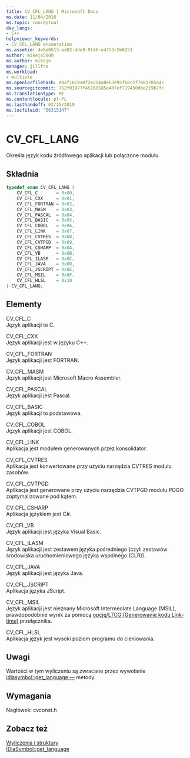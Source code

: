 ```yaml
---
title: CV_CFL_LANG | Microsoft Docs
ms.date: 11/04/2016
ms.topic: conceptual
dev_langs:
- C++
helpviewer_keywords:
- CV_CFL_LANG enumeration
ms.assetid: 4e8e0613-ad02-4de9-9f46-e4753c5b0251
author: mikejo5000
ms.author: mikejo
manager: jillfra
ms.workload:
- multiple
ms.openlocfilehash: e4af16c9a0f2e254a0e63e95fb8c1f7881785a4c
ms.sourcegitcommit: 752f03977f45169585e407ef719450dbe219b7fc
ms.translationtype: MT
ms.contentlocale: pl-PL
ms.lasthandoff: 02/15/2019
ms.locfileid: "56315147"
---
```

# <a name="cvcfllang"></a>CV_CFL_LANG
Określa język kodu źródłowego aplikacji lub połączone modułu.

## <a name="syntax"></a>Składnia

```C++
typedef enum CV_CFL_LANG {
    CV_CFL_C       = 0x00,
    CV_CFL_CXX     = 0x01,
    CV_CFL_FORTRAN = 0x02,
    CV_CFL_MASM    = 0x03,
    CV_CFL_PASCAL  = 0x04,
    CV_CFL_BASIC   = 0x05,
    CV_CFL_COBOL   = 0x06,
    CV_CFL_LINK    = 0x07,
    CV_CFL_CVTRES  = 0x08,
    CV_CFL_CVTPGD  = 0x09,
    CV_CFL_CSHARP  = 0x0A,
    CV_CFL_VB      = 0x0B,
    CV_CFL_ILASM   = 0x0C,
    CV_CFL_JAVA    = 0x0D,
    CV_CFL_JSCRIPT = 0x0E,
    CV_CFL_MSIL    = 0x0F,
    CV_CFL_HLSL    = 0x10
} CV_CFL_LANG;
```

## <a name="elements"></a>Elementy
CV_CFL_C  
Język aplikacji to C.

CV_CFL_CXX  
Język aplikacji jest w języku C++.

CV_CFL_FORTRAN  
Język aplikacji jest FORTRAN.

CV_CFL_MASM  
Język aplikacji jest Microsoft Macro Assembler.

CV_CFL_PASCAL  
Język aplikacji jest Pascal.

CV_CFL_BASIC  
Język aplikacji to podstawowa.

CV_CFL_COBOL  
Język aplikacji jest COBOL.

CV_CFL_LINK  
Aplikacja jest modułem generowanych przez konsolidator.

CV_CFL_CVTRES  
Aplikacja jest konwertowane przy użyciu narzędzia CVTRES modułu zasobów.

CV_CFL_CVTPGD  
Aplikacja jest generowane przy użyciu narzędzia CVTPGD modułu POGO zoptymalizowane pod kątem.

CV_CFL_CSHARP  
Aplikacja językiem jest C#.

CV_CFL_VB  
Język aplikacji jest języka Visual Basic.

CV_CFL_ILASM  
Język aplikacji jest zestawem języka pośredniego (czyli zestawów środowiska uruchomieniowego języka wspólnego (CLR)).

CV_CFL_JAVA  
Język aplikacji jest języka Java.

CV_CFL_JSCRIPT  
Aplikacja języka JScript.

CV_CFL_MSIL  
Język aplikacji jest nieznany Microsoft Intermediate Language (MSIL), prawdopodobnie wynik za pomocą [opcję/LTCG (Generowanie kodu Link-time)](/cpp/build/reference/ltcg-link-time-code-generation) przełącznika.

CV_CFL_HLSL  
Aplikacja język jest wysoki poziom programu do cieniowania.

## <a name="remarks"></a>Uwagi
Wartości w tym wyliczeniu są zwracane przez wywołanie [idiasymbol::get_language —](../../debugger/debug-interface-access/idiasymbol-get-language.md) metody.

## <a name="requirements"></a>Wymagania
Nagłówek: cvconst.h

## <a name="see-also"></a>Zobacz też
[Wyliczenia i struktury](../../debugger/debug-interface-access/enumerations-and-structures.md)  
[IDiaSymbol::get_language](../../debugger/debug-interface-access/idiasymbol-get-language.md)
